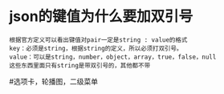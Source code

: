 # json的键值为什么要加双引号
    根据官方定义可以看出键值对pair一定是string : value的格式
    key：必须是string，根据string的定义，所以必须打双引号。
    value：可以是string，number，object，array，true，false，null
    这些东西里面只有string是带双引号的，其他都不带


#选项卡，轮播图，二级菜单
 